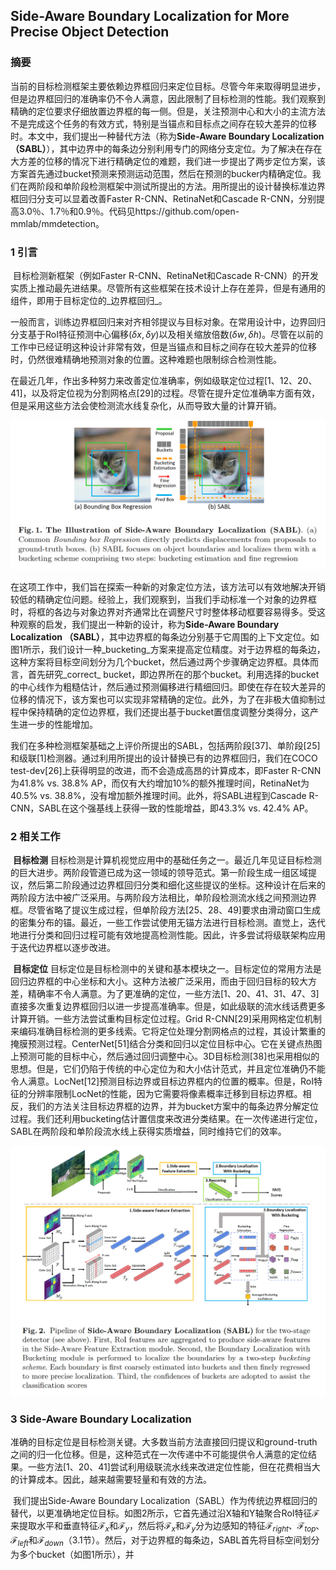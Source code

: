 ## Side-Aware Boundary Localization for More Precise Object Detection

### 摘要

​		当前的目标检测框架主要依赖边界框回归来定位目标。尽管今年来取得明显进步，但是边界框回归的准确率仍不令人满意，因此限制了目标检测的性能。我们观察到精确的定位要求仔细放置边界框的每一侧。但是，关注预测中心和大小的主流方法不是完成这个任务的有效方式，特别是当锚点和目标点之间存在较大差异的位移时。本文中，我们提出一种替代方法（称为**Side-Aware Boundary Localization（SABL）**），其中边界中的每条边分别利用专门的网络分支定位。为了解决在存在大方差的位移的情况下进行精确定位的难题，我们进一步提出了两步定位方案，该方案首先通过bucket预测来预测运动范围，然后在预测的bucker内精确定位。我们在两阶段和单阶段检测框架中测试所提出的方法。用所提出的设计替换标准边界框回归分支可以显着改善Faster R-CNN、RetinaNet和Cascade R-CNN，分别提高3.0％、1.7％和0.9％。代码见https://github.com/open-mmlab/mmdetection。

### 1	引言

​		目标检测新框架（例如Faster R-CNN、RetinaNet和Cascade R-CNN）的开发实质上推动最先进结果。尽管所有这些框架在技术设计上存在差异，但是有通用的组件，即用于目标定位的_边界框回归_。

​		一般而言，训练边界框回归来对齐相邻提议与目标对象。在常用设计中，边界回归分支基于RoI特征预测中心偏移$(\delta x,\delta y)$以及相关缩放倍数$(\delta w, \delta h)$。尽管在以前的工作中已经证明这种设计非常有效，但是当锚点和目标之间存在较大差异的位移时，仍然很难精确地预测对象的位置。这种难题也限制综合检测性能。

​		在最近几年，作出多种努力来改善定位准确率，例如级联定位过程[1、12、20、41]，以及将定位视为分割网格点[29]的过程。尽管在提升定位准确率方面有效，但是采用这些方法会使检测流水线复杂化，从而导致大量的计算开销。

![fig1](images/SABL/fig1.png)

​		在这项工作中，我们旨在探索一种新的对象定位方法，该方法可以有效地解决开销较低的精确定位问题。经验上，我们观察到，当我们手动标准一个对象的边界框时，将框的各边与对象边界对齐通常比在调整尺寸时整体移动框要容易得多。受这种观察的启发，我们提出一种新的设计，称为**Side-Aware Boundary Localization （SABL）**，其中边界框的每条边分别基于它周围的上下文定位。如图1所示，我们设计一种_bucketing_方案来提高定位精度。对于边界框的每条边，这种方案将目标空间划分为几个bucket，然后通过两个步骤确定边界框。具体而言，首先研究_correct_ bucket，即边界所在的那个bucket。利用选择的bucket的中心线作为粗糙估计，然后通过预测偏移进行精细回归。即使在存在较大差异的位移的情况下，该方案也可以实现非常精确的定位。此外，为了在非极大值抑制过程中保持精确的定位边界框，我们还提出基于bucket置信度调整分类得分，这产生进一步的性能增加。

​		我们在多种检测框架基础之上评价所提出的SABL，包括两阶段[37]、单阶段[25]和级联[1]检测器。通过利用所提出的设计替换已有的边界框回归，我们在COCO test-dev[26]上获得明显的改进，而不会造成高昂的计算成本，即Faster R-CNN为41.8% vs. 38.8% AP，而仅有大约增加10%的额外推理时间，RetinaNet为40.5% vs. 38.8%，没有增加额外推理时间。此外，将SABL进程到Cascade R-CNN，SABL在这个强基线上获得一致的性能增益，即43.3% vs. 42.4% AP。

### 2	相关工作

​		**目标检测**	目标检测是计算机视觉应用中的基础任务之一。最近几年见证目标检测的巨大进步。两阶段管道已成为这一领域的领导范式。第一阶段生成一组区域提议，然后第二阶段通过边界框回归分类和细化这些提议的坐标。这种设计在后来的两阶段方法中被广泛采用。与两阶段方法相比，单阶段检测流水线之间预测边界框。尽管省略了提议生成过程，但单阶段方法[25、28、49]要求由滑动窗口生成的密集分布的锚。最近，一些工作尝试使用无锚方法进行目标检测。直觉上，迭代地进行分类和回归过程可能有效地提高检测性能。因此，许多尝试将级联架构应用于迭代边界框以逐步改进。

​		**目标定位**	目标定位是目标检测中的关键和基本模块之一。目标定位的常用方法是回归边界框的中心坐标和大小。这种方法被广泛采用，而由于回归目标的较大方差，精确率不令人满意。为了更准确的定位，一些方法[1、20、41、31、47、3]直接多次重复边界框回归以进一步提高准确率。但是，如此级联的流水线话费更多计算开销。一些方法尝试重构目标定位过程。Grid R-CNN[29]采用网格定位机制来编码准确目标检测的更多线索。它将定位处理分割网格点的过程，其设计繁重的掩膜预测过程。CenterNet[51]结合分类和回归以定位目标中心。它在关键点热图上预测可能的目标中心，然后通过回归调整中心。3D目标检测[38]也采用相似的思想。但是，它们仍陷于传统的中心定位为和大小估计范式，并且定位准确仍不能令人满意。LocNet[12]预测目标边界或目标边界框内的位置的概率。但是，RoI特征的分辨率限制LocNet的性能，因为它需要将像素概率迁移到目标边界框。相反，我们的方法关注目标边界框的边界，并为bucket方案中的每条边界分解定位过程。我们还利用bucketing估计置信度来改进分类结果。在一次传递进行定位，SABL在两阶段和单阶段流水线上获得实质增益，同时维持它们的效率。

![fig2](images/SABL/fig2.png)

### 3	Side-Aware Boundary Localization

​		准确的目标定位是目标检测关键。大多数当前方法直接回归提议和ground-truth之间的归一化位移。但是，这种范式在一次传递中不可能提供令人满意的定位结果。一些方法[1、20、41]尝试利用级联流水线来改进定位性能，但在花费相当大的计算成本。因此，越来越需要轻量和有效的方法。

​		我们提出Side-Aware Boundary Localization（SABL）作为传统边界框回归的替代，以更准确地定位目标。如图2所示，它首先通过沿X轴和Y轴聚合RoI特征$\mathcal{F}$来提取水平和垂直特征$\mathcal{F}_x$和$\mathcal{F}_y$，然后将$\mathcal{F}_x$和$\mathcal{F}_y$分为边感知的特征$\mathcal{F}_{right}$、$\mathcal{F}_{top}$、$\mathcal{F}_{left}$和$\mathcal{F}_{down}$（3.1节）。然后，对于边界框的每条边，SABL首先将目标空间划分为多个bucket（如图1所示），并

​		
